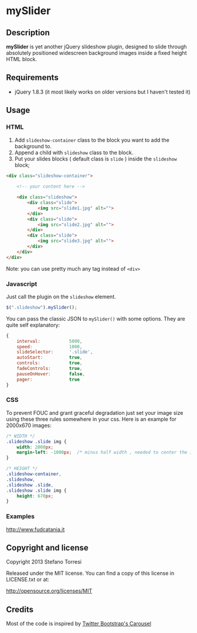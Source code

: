 mySlider
===

Description
---

**mySlider** is yet another jQuery slideshow plugin, designed to slide through absolutely positioned widescreen background images inside a fixed height HTML block.

Requirements
---

* jQuery 1.8.3 (it most likely works on older versions but I haven't tested it)

Usage
---

### HTML

1. Add `slideshow-container` class to the block you want to add the background to.
2. Append a child with `slideshow` class to the block.
3. Put your slides blocks ( default class is `slide` ) inside the `slideshow` block;

```html
<div class="slideshow-container">
	
	<!-- your content here -->

	<div class="slideshow">
		<div class="slide">
			<img src="slide1.jpg" alt="">
		</div>
		<div class="slide">
			<img src="slide2.jpg" alt="">
		</div>
		<div class="slide">
			<img src="slide3.jpg" alt="">
		</div>
	</div>
</div>
```

Note: you can use pretty much any tag instead of `<div>`

### Javascript

Just call the plugin on the `slideshow` element.

```javascript
$(".slideshow").mySlider();
```

You can pass the classic JSON to `mySlider()` with some options.
They are quite self explanatory:

```javascript
{
    interval:           5000,
    speed:              1000,
    slideSelector:      '.slide',
    autoStart:          true,
    controls:           true,
    fadeControls:       true,
    pauseOnHover:       false,
    pager:              true
}
```

### CSS

To prevent FOUC and grant graceful degradation just set your image size using these three rules somewhere in your css. Here is an example for 2000x670 images:

```css
/* WIDTH */
.slideshow .slide img {
    width: 2000px;
    margin-left: -1000px;  /* minus half width , needed to center the image */
}

/* HEIGHT */
.slideshow-container, 
.slideshow,
.slideshow .slide,
.slideshow .slide img {
    height: 670px;
}
```

### Examples

   http://www.fudcatania.it

Copyright and license
--

Copyright 2013 Stefano Torresi

Released under the MIT license. You can find a copy of this license in LICENSE.txt or at:

   http://opensource.org/licenses/MIT

Credits
--

Most of the code is inspired by [Twitter Bootstrap's Carousel](http://twitter.github.com/bootstrap/javascript.html#carousel)

